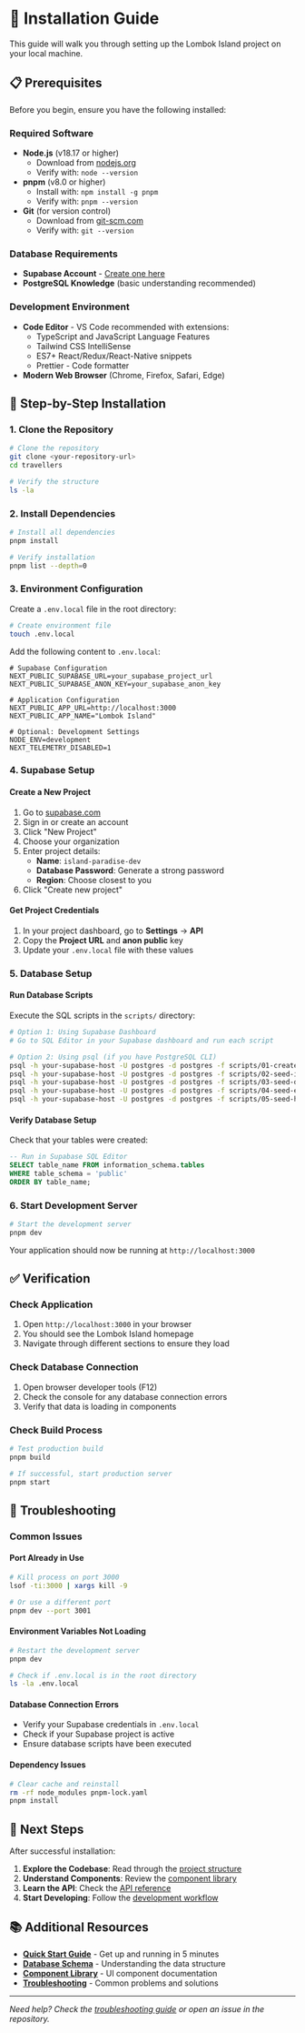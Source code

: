 # 🚀 Installation Guide

This guide will walk you through setting up the Lombok Island project on your local machine.

## 📋 Prerequisites

Before you begin, ensure you have the following installed:

### **Required Software**
- **Node.js** (v18.17 or higher)
  - Download from [nodejs.org](https://nodejs.org/)
  - Verify with: `node --version`
- **pnpm** (v8.0 or higher)
  - Install with: `npm install -g pnpm`
  - Verify with: `pnpm --version`
- **Git** (for version control)
  - Download from [git-scm.com](https://git-scm.com/)
  - Verify with: `git --version`

### **Database Requirements**
- **Supabase Account** - [Create one here](https://supabase.com/)
- **PostgreSQL Knowledge** (basic understanding recommended)

### **Development Environment**
- **Code Editor** - VS Code recommended with extensions:
  - TypeScript and JavaScript Language Features
  - Tailwind CSS IntelliSense
  - ES7+ React/Redux/React-Native snippets
  - Prettier - Code formatter
- **Modern Web Browser** (Chrome, Firefox, Safari, Edge)

## 🔧 Step-by-Step Installation

### 1. **Clone the Repository**
```bash
# Clone the repository
git clone <your-repository-url>
cd travellers

# Verify the structure
ls -la
```

### 2. **Install Dependencies**
```bash
# Install all dependencies
pnpm install

# Verify installation
pnpm list --depth=0
```

### 3. **Environment Configuration**
Create a `.env.local` file in the root directory:

```bash
# Create environment file
touch .env.local
```

Add the following content to `.env.local`:

```env
# Supabase Configuration
NEXT_PUBLIC_SUPABASE_URL=your_supabase_project_url
NEXT_PUBLIC_SUPABASE_ANON_KEY=your_supabase_anon_key

# Application Configuration
NEXT_PUBLIC_APP_URL=http://localhost:3000
NEXT_PUBLIC_APP_NAME="Lombok Island"

# Optional: Development Settings
NODE_ENV=development
NEXT_TELEMETRY_DISABLED=1
```

### 4. **Supabase Setup**

#### **Create a New Project**
1. Go to [supabase.com](https://supabase.com/)
2. Sign in or create an account
3. Click "New Project"
4. Choose your organization
5. Enter project details:
   - **Name**: `island-paradise-dev`
   - **Database Password**: Generate a strong password
   - **Region**: Choose closest to you
6. Click "Create new project"

#### **Get Project Credentials**
1. In your project dashboard, go to **Settings** → **API**
2. Copy the **Project URL** and **anon public** key
3. Update your `.env.local` file with these values

### 5. **Database Setup**

#### **Run Database Scripts**
Execute the SQL scripts in the `scripts/` directory:

```bash
# Option 1: Using Supabase Dashboard
# Go to SQL Editor in your Supabase dashboard and run each script

# Option 2: Using psql (if you have PostgreSQL CLI)
psql -h your-supabase-host -U postgres -d postgres -f scripts/01-create-tables.sql
psql -h your-supabase-host -U postgres -d postgres -f scripts/02-seed-islands.sql
psql -h your-supabase-host -U postgres -d postgres -f scripts/03-seed-destinations.sql
psql -h your-supabase-host -U postgres -d postgres -f scripts/04-seed-events.sql
psql -h your-supabase-host -U postgres -d postgres -f scripts/05-seed-hotels.sql
```

#### **Verify Database Setup**
Check that your tables were created:
```sql
-- Run in Supabase SQL Editor
SELECT table_name FROM information_schema.tables 
WHERE table_schema = 'public' 
ORDER BY table_name;
```

### 6. **Start Development Server**
```bash
# Start the development server
pnpm dev
```

Your application should now be running at `http://localhost:3000`

## ✅ Verification

### **Check Application**
1. Open `http://localhost:3000` in your browser
2. You should see the Lombok Island homepage
3. Navigate through different sections to ensure they load

### **Check Database Connection**
1. Open browser developer tools (F12)
2. Check the console for any database connection errors
3. Verify that data is loading in components

### **Check Build Process**
```bash
# Test production build
pnpm build

# If successful, start production server
pnpm start
```

## 🐛 Troubleshooting

### **Common Issues**

#### **Port Already in Use**
```bash
# Kill process on port 3000
lsof -ti:3000 | xargs kill -9

# Or use a different port
pnpm dev --port 3001
```

#### **Environment Variables Not Loading**
```bash
# Restart the development server
pnpm dev

# Check if .env.local is in the root directory
ls -la .env.local
```

#### **Database Connection Errors**
- Verify your Supabase credentials in `.env.local`
- Check if your Supabase project is active
- Ensure database scripts have been executed

#### **Dependency Issues**
```bash
# Clear cache and reinstall
rm -rf node_modules pnpm-lock.yaml
pnpm install
```

## 🔄 Next Steps

After successful installation:

1. **Explore the Codebase**: Read through the [project structure](./project-structure.md)
2. **Understand Components**: Review the [component library](./components.md)
3. **Learn the API**: Check the [API reference](./api.md)
4. **Start Developing**: Follow the [development workflow](./development-workflow.md)

## 📚 Additional Resources

- **[Quick Start Guide](./quick-start.md)** - Get up and running in 5 minutes
- **[Database Schema](./database.md)** - Understanding the data structure
- **[Component Library](./components.md)** - UI component documentation
- **[Troubleshooting](./troubleshooting.md)** - Common problems and solutions

---

*Need help? Check the [troubleshooting guide](./troubleshooting.md) or open an issue in the repository.*
